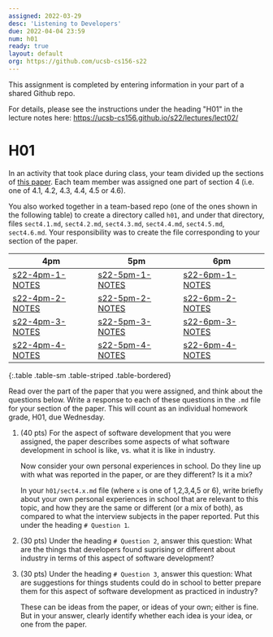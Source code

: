 ```yaml
---
assigned: 2022-03-29
desc: 'Listening to Developers'
due: 2022-04-04 23:59
num: h01
ready: true
layout: default
org: https://github.com/ucsb-cs156-s22
---
```


This assignment is completed by entering information in your part of a shared Github repo.

For details, please see the instructions under the heading "H01" in the lecture notes here: <https://ucsb-cs156.github.io/s22/lectures/lect02/>


# H01

In an activity that took place during class, your team divided up the sections of 
[this paper](https://pconrad.github.io/files/paper028.pdf).  Each team member was assigned one part of section 4 (i.e. one of 4.1, 4.2, 4.3, 4.4, 4.5 or 4.6).

You also worked together in a team-based repo (one of the ones shown in the following table) to create a directory called `h01`, and under that directory,
files `sect4.1.md`, `sect4.2.md`, `sect4.3.md`, `sect4.4.md`, `sect4.5.md`, `sect4.6.md`.    Your responsibility was to create the file corresponding to your section of the paper.


| 4pm | 5pm | 6pm |
|-----|-----|-----|
| [s22-4pm-1-NOTES]({{page.org}}/s22-4pm-1-NOTES) | [s22-5pm-1-NOTES]({{page.org}}/s22-5pm-1-NOTES) | [s22-6pm-1-NOTES]({{page.org}}/s22-6pm-1-NOTES)  |
| [s22-4pm-2-NOTES]({{page.org}}/s22-4pm-2-NOTES) | [s22-5pm-2-NOTES]({{page.org}}/s22-5pm-2-NOTES) | [s22-6pm-2-NOTES]({{page.org}}/s22-6pm-2-NOTES)  |
| [s22-4pm-3-NOTES]({{page.org}}/s22-4pm-3-NOTES) | [s22-5pm-3-NOTES]({{page.org}}/s22-5pm-3-NOTES) | [s22-6pm-3-NOTES]({{page.org}}/s22-6pm-3-NOTES)  |
| [s22-4pm-4-NOTES]({{page.org}}/s22-4pm-4-NOTES) | [s22-5pm-4-NOTES]({{page.org}}/s22-5pm-4-NOTES) | [s22-6pm-4-NOTES]({{page.org}}/s22-6pm-4-NOTES)  |
{:.table .table-sm .table-striped .table-bordered}

Read over the part of the paper that you were assigned, and think about the questions below.  Write a response to each of these questions in the
`.md` file for your section of the paper.   This will count as an individual homework grade, H01, due Wednesday.

1. (40 pts) For the aspect of software development that you were assigned, the paper describes some aspects of what software development in school is like, vs.
   what it is like in industry.  

   Now consider your own personal experiences in school.  Do they line up with what was reported in the paper, or are they different?  Is it a mix?
   
   In your `h01/sect4.x.md` file (where `x` is one of 1,2,3,4,5 or 6), 
   write briefly about your own personal experiences in school that are relevant to this topic, and how they are the same or different
 (or a mix of both), as compared to what the interview subjects in the paper reported.  Put this under the heading `# Question 1`.  
 
2. (30 pts) Under the heading `# Question 2`, answer this question: What are the things that developers found suprising or different about industry in terms of
   this aspect of software development?   
   
3. (30 pts) Under the heading `# Question 3`, answer this question: What are suggestions for things students could do in school to better prepare them for
   this aspect of software development as practiced in industry?  
   
   These can be ideas from the paper, or ideas of your own; either is fine.  But in your answer, clearly identify whether each idea is your idea,
   or one from the paper.
   

